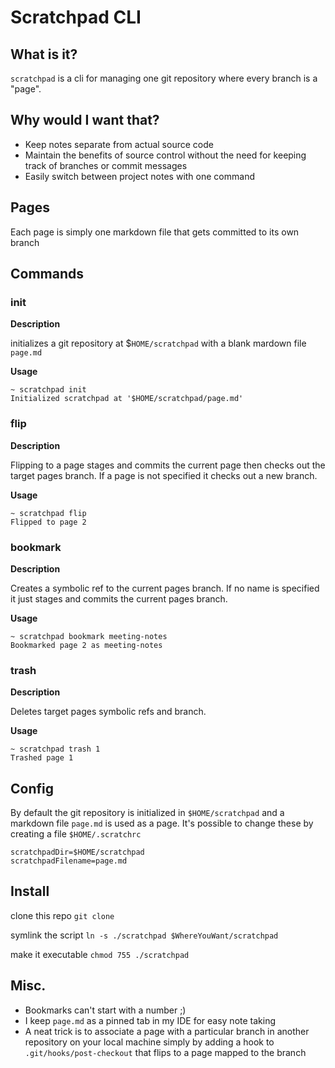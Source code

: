 # Scratchpad CLI
## What is it?
`scratchpad` is a cli for managing one git repository where every branch is a "page".

## Why would I want that?
- Keep notes separate from actual source code
- Maintain the benefits of source control without the need for keeping track of branches or commit messages
- Easily switch between project notes with one command


## Pages
Each page is simply one markdown file that gets committed to its own branch

## Commands
### init
**Description**

initializes a git repository at $`HOME/scratchpad` with a blank mardown file `page.md`

**Usage**
```
~ scratchpad init
Initialized scratchpad at '$HOME/scratchpad/page.md'
```

### flip
**Description**

Flipping to a page stages and commits the current page then checks out the target pages branch. If a page is not specified it checks out a new branch.

**Usage**
```
~ scratchpad flip
Flipped to page 2
```

### bookmark

**Description**

Creates a symbolic ref to the current pages branch. If no name is specified it just stages and commits the current pages branch.

**Usage**
```
~ scratchpad bookmark meeting-notes
Bookmarked page 2 as meeting-notes
```

### trash

**Description**

Deletes target pages symbolic refs and branch.

**Usage**
```
~ scratchpad trash 1
Trashed page 1
```
## Config
By default the git repository is initialized in `$HOME/scratchpad` and a markdown file `page.md` is used as a page. It's possible to change these by creating a file `$HOME/.scratchrc`
```
scratchpadDir=$HOME/scratchpad
scratchpadFilename=page.md
```

## Install

clone this repo
`git clone`

symlink the script
`ln -s ./scratchpad $WhereYouWant/scratchpad`

make it executable
`chmod 755 ./scratchpad`

## Misc.

- Bookmarks can't start with a number ;)
- I keep `page.md` as a pinned tab in my IDE for easy note taking
- A neat trick is to associate a page with a particular branch in another repository on your local machine simply by adding a hook to `.git/hooks/post-checkout` that flips to a page mapped to the branch
